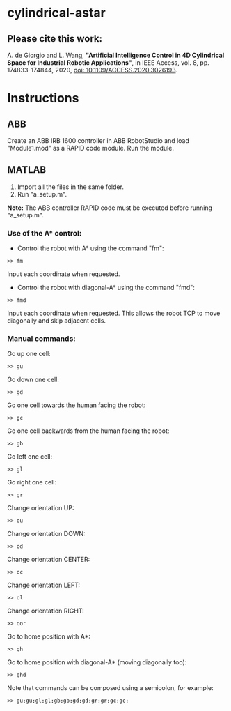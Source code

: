 # cylindrical-astar

## Please cite this work:
A. de Giorgio and L. Wang, **"Artificial Intelligence Control in 4D Cylindrical Space for Industrial Robotic Applications"**, in IEEE Access, vol. 8, pp. 174833-174844, 2020, [doi: 10.1109/ACCESS.2020.3026193](https://doi.org/10.1109/ACCESS.2020.3026193).

# Instructions

## ABB

Create an ABB IRB 1600 controller in ABB RobotStudio and load "Module1.mod" as a RAPID code module. Run the module.

## MATLAB

1. Import all the files in the same folder.
2. Run "a_setup.m".

**Note:** The ABB controller RAPID code must be executed before running "a_setup.m".

### Use of the A* control:

- Control the robot with A* using the command "fm":
```
>> fm
```
Input each coordinate when requested.
- Control the robot with diagonal-A* using the command "fmd":
```
>> fmd
```
Input each coordinate when requested. This allows the robot TCP to move diagonally and skip adjacent cells.

### Manual commands:
Go up one cell:
```
>> gu
```
Go down one cell:
```
>> gd
```
Go one cell towards the human facing the robot:
```
>> gc
```
Go one cell backwards from the human facing the robot:
```
>> gb
```
Go left one cell:

```
>> gl
```
Go right one cell:
```
>> gr
```
Change orientation UP:
```
>> ou
```
Change orientation DOWN:
```
>> od
```
Change orientation CENTER:
```
>> oc
```
Change orientation LEFT:
```
>> ol
```
Change orientation RIGHT:
```
>> oor
```
Go to home position with A*:
```
>> gh
```
Go to home position with diagonal-A* (moving diagonally too):
```
>> ghd
```

Note that commands can be composed using a semicolon, for example:
```
>> gu;gu;gl;gl;gb;gb;gd;gd;gr;gr;gc;gc;
```
